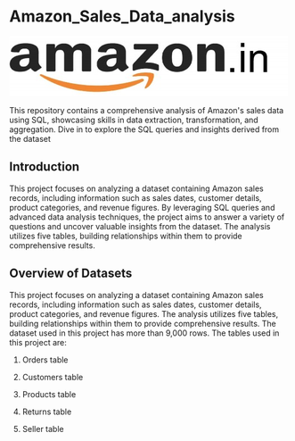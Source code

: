 # Amazon_Sales_Data_analysis
 ![](https://github.com/tejayalamanchi/Amazon_Sales_Data_analysis/blob/main/amzon.jpeg)
 
This repository contains a comprehensive analysis of Amazon's sales data using SQL, showcasing skills in data extraction, transformation, and aggregation. Dive in to explore the SQL queries and insights derived from the dataset

## Introduction

This project focuses on analyzing a dataset containing Amazon sales records, including information such as sales dates, customer details, product categories, and revenue figures. By leveraging SQL queries and advanced data analysis techniques, the project aims to answer a variety of questions and uncover valuable insights from the dataset. The analysis utilizes five tables, building relationships within them to provide comprehensive results.

## Overview of Datasets

This project focuses on analyzing a dataset containing Amazon sales records, including information such as sales dates, customer details, product categories, and revenue figures. The analysis utilizes five tables, building relationships within them to provide comprehensive results. The dataset used in this project has more than 9,000 rows. The tables used in this project are:

1. Orders table

2. Customers table

3. Products table

4. Returns table

5. Seller table
